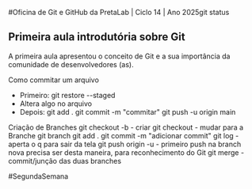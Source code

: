 #Oficina de Git e GitHub da PretaLab | Ciclo 14 | Ano 2025git status

## Primeira aula introdutória sobre Git

A primeira aula apresentou o conceito de Git e a sua importância da comunidade de desenvolvedores (as).

 Como commitar um arquivo 
- Primeiro: git restore --staged <nomedoarquivo>
- Altera algo no arquivo 
- Depois:
git add .
git commit -m "commitar"
git push -u origin main

Criação de Branches
git checkout -b <nomedabranche> - criar 
git checkout <nomedabranch> - mudar para a Branche
git branch 
git add .
git commit -m "adicionar commit"
git log - aperta o q para sair da tela 
git push origin -u <nomedabranche> - primeiro push na branch nova precisa ser desta maneira, para reconhecimento do Git
git merge <nomedabranche> - commit/junção das duas branches
 
 #SegundaSemana

